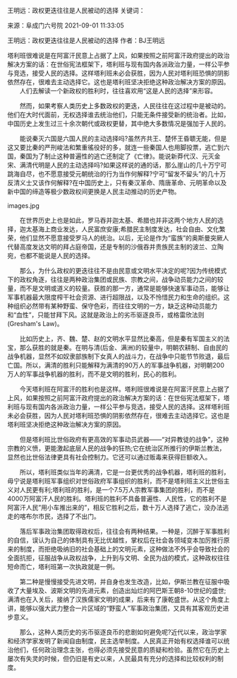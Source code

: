 王明远：政权更迭往往是人民被动的选择
关键词：

来源：阜成门六号院 2021-09-01 11:33:05

王明远：政权更迭往往是人民被动的选择
作者：BJ王明远

塔利班很难说是在阿富汗民意上占据了上风，如果按照之前阿富汗政府提出的政治解决方案的话：在世俗宪法框架下，塔利班与现有国内各派政治力量，一样公平参与竞选，接受人民的选择。这样塔利班未必会获胜，因为人民对塔利班恐惧的阴影依然存在，很难去主动选择它。这也是塔利班坚决拒绝这种政治解决方案的原因。
 　　人们去解读一个新政权的胜利时，往往喜欢用“这是人民的选择”来形容。

　　然而，如果考察人类历史上多数政权的更迭，人民往往在这过程中是被动的。他们在大时代面前，无权选择谁去统治他们，只能无条件接受新的统治者。比如，中国历史上发生过三十余次朝代或政权更替，其中绝大多数情况是强加于人民的。

　　能说秦灭六国是六国人民的主动选择吗?虽然齐共王、楚怀王昏聩无能，但是这又要比秦的严刑峻法和繁重徭役好的多，就连一些秦国人也用脚投票，逃亡到六国，秦国为了制止这种普遍性的逃亡还制定了《亡律》。能说新莽代汉、元灭金宋、满清代明是人民的主动选择吗?如果这样说的通的话，那么崖山的几十万宁可跳海自尽，也不愿意接受元朝统治的行为当作何解释?宁可“留发不留头”的几十万反清义士又该作何解释?在中国历史上，只有秦汉革命、隋唐革命、元明革命以及新中国的缔造等极少数政权间更换是人民主动推动的历史产物。

images.jpg

　　在世界历史上也是如此，罗马吞并迦太基、希腊也并非这两个地方人民的选择，迦太基海上商业发达，人民富庶安康;希腊民主制度发达，社会自由、文化繁荣，他们显然不愿意接受罗马人的统治。以后，无论是作为“蛮族”的奥斯曼突厥人代替高度发达文明的拜占庭帝国，还是专制的沙俄吞并贵族民主制的波兰、立陶宛，也都不能说是人民的选择。

　　那么，为什么政权的更迭往往不是由民意或文明水平决定的呢?因为传统模式下的政权角逐，往往是两种政治集团或民族、宗教之间，战争动员能力之间的较量，而不是文明或道义的较量。获胜的那一方，通常是能够快速军事动员，能够让军事机器最大限度榨干社会资源、进行超限战，以及不怜惜民力和生命的组织。这种组织必然带有某种野蛮、保守色彩，而往往文明的一方，缺乏这种动员能力和“血性”，只能甘拜下风。这就是政治上的劣币驱逐良币，或格雷欣法则(Gresham's Law)。

　　比如历史上，齐、魏、楚、赵的文明水平显然比秦高，但是秦有军国主义的法宝，那么获胜的就是秦。在明与清(后金、满洲)的较量中，明朝农耕制、自由民的战争机器，显然不如奴隶部族制下女真人的战斗力，在战争中只能节节败退，最后亡国。所以，满清的胜利只能解释为满清的90万人的军事战争机器，对明朝200万人的军事战争机器的胜利，而不是文明的胜利，民心的胜利。

　　今天塔利班在阿富汗的胜利也是这样。塔利班很难说是在阿富汗民意上占据了上风，如果按照之前阿富汗政府提出的政治解决方案的话：在世俗宪法框架下，塔利班与现有国内各派政治力量，一样公平参与竞选，接受人民的选择。这样塔利班未必会获胜，因为人民对塔利班恐惧的阴影依然存在，很难去主动选择它。这也是塔利班坚决拒绝这种政治解决方案的原因。

　　但是塔利班比世俗政府有更高效的军事动员武器——“对异教徒的战争”，这种宗教的义愤，更能激起底层人民的战争的狂热;它在统治区所推行的伊斯兰教法，显然也比世俗法律更具有社会控制力。它还可以通过贩毒来获得巨额收入。

　　所以，塔利班类似当年的满清，它是一台更优秀的战争机器，塔利班的胜利，毋宁说是塔利班军事组织对世俗政府军事组织的胜利，而不是塔利班主义比世俗主义对人民更有利;塔利班的胜利，是一个7.5万人宗教军事集团的胜利，而不是4000万阿富汗人民的胜利。塔利班的胜利不具备普遍性、人民性，它的胜利不是阿富汗人民”用小车推出来的”，相反它胜利之后，数十万人选择了逃亡，没办法逃走的喀布尔市民，选择了不出门。

　　落后军事政治集团取得政权后，往往会有两种结果。一种是，沉醉于军事胜利的自信，误认为自己的体制具有无比优越性，掌权后在社会各领域变本加厉推行原来的制度，而拒绝吸纳旧的社会基础上的文明元素，这种做法不外乎会导致社会的全面抗拒，征服战争从政权战争，上升到与文明、全民为战的模式，这种政权往往短命而亡，塔利班第一次执政就是一例。

　　第二种是慢慢接受先进文明，并自身也发生改造，比如，伊斯兰教在征服中吸收了大量埃及、波斯文明的先进元素，创造出灿烂的阿巴斯王朝8-10世纪的盛世;满清也在入关后，接纳了汉族儒家文明的成果，后来有了康乾盛世。从这个角度上讲，能够以强大武力整合一片区域的“野蛮人”军事政治集团，又具有其客观历史进步意义。

　　那么，这种人类历史的劣币驱逐良币的悲剧如何避免呢?近代以来，政治学家和经济学家发明了新闻自由制度，民主选举制度。人民真正开始有权选择谁可以统治他们，任何政治理念主张，也得必须先接受民意的质疑和检验。虽然它在历史上屡次有失灵的时候，但仍旧是有史以来，人民最具有充分的选择和比较权利的制度。